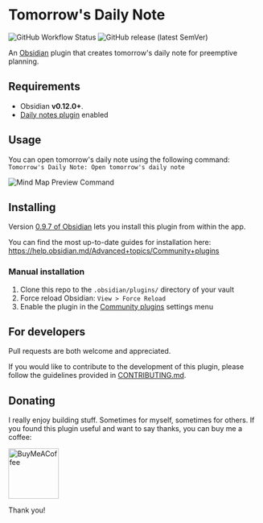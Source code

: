 # Tomorrow's Daily Note

![GitHub Workflow Status](https://img.shields.io/github/workflow/status/frankolson/obsidian-tomorrows-daily-note/Build%20Obsidian%20Plugin?style=for-the-badge) ![GitHub release (latest SemVer)](https://img.shields.io/github/v/release/frankolson/obsidian-tomorrows-daily-note?sort=semver&style=for-the-badge)

An [Obsidian](https://obsidian.md/) plugin that creates tomorrow's daily note for preemptive planning.

## Requirements

- Obsidian **v0.12.0+**.
- [Daily notes plugin](https://help.obsidian.md/Plugins/Daily+notes) enabled

## Usage

You can open tomorrow's daily note using the following command: `Tomorrow's Daily Note: Open tomorrow's daily note`

![Mind Map Preview Command](/docs/images/open-tomorrows-daily-note-command-preview.png)

## Installing

Version [0.9.7 of Obsidian](https://forum.obsidian.md/t/obsidian-release-v0-9-7-insider-build/7628) lets you install this plugin from within the app.

You can find the most up-to-date guides for installation here: https://help.obsidian.md/Advanced+topics/Community+plugins

### Manual installation

1. Clone this repo to the `.obsidian/plugins/` directory of your vault
2. Force reload Obsidian: `View > Force Reload`
3. Enable the plugin in the [Community plugins](https://help.obsidian.md/Advanced+topics/Community+plugins) settings menu

## For developers
Pull requests are both welcome and appreciated.

If you would like to contribute to the development of this plugin, please follow the guidelines provided in [CONTRIBUTING.md](CONTRIBUTING.md).

## Donating

I really enjoy building stuff. Sometimes for myself, sometimes for others. If you found this plugin useful and want to say thanks, you can buy me a coffee:

[<img src="https://cdn.buymeacoffee.com/buttons/v2/default-violet.png" alt="BuyMeACoffee" width="100">](https://www.buymeacoffee.com/willolson)

Thank you!
